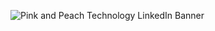 ![Pink and Peach Technology LinkedIn Banner](https://github.com/karisP/karisP/assets/42557377/3b6d2023-137f-41fb-be5f-6b28bfe8f072)

<!--
**karisP/karisP** is a ✨ _special_ ✨ repository because its `README.md` (this file) appears on your GitHub profile.

Here are some ideas to get you started:

- 🔭 I’m currently working on ...
- 🌱 I’m currently learning ...
- 👯 I’m looking to collaborate on ...
- 🤔 I’m looking for help with ...
- 💬 Ask me about ...
- 📫 How to reach me: ...
- 😄 Pronouns: ...
- ⚡ Fun fact: ...
-->
